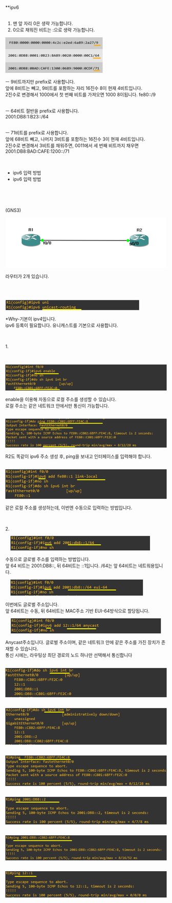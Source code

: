 **ipv6<br>
<br>
1. 맨 앞 자리 0은 생략 가능합니다.<BR>
2. 0으로 채워진 비트는 :으로 생략 가능합니다.<BR>


![image break](../../Pictur/step10/ipv6-1.png)


ㅡ 9비트까지만 prefix로 사용합니다.<br>
앞에 8비트는 빼고, 9비트를 포함하는 자리 16진수 8이 현재 4비트입니다.<br>
2진수로 변경해서 1000에서 첫 번째 비트를 가져오면 1000 8이됩니다. fe80::/9<br>
<br>

ㅡ 64비트 절반을 prefix로 사용합니다.<br>
2001:DB8:1:B23::/64<br>
<br>


ㅡ 71비트를 prefix로 사용합니다.<br>
앞에 68비트 빼고, 나머지 3비트를 포함하는 16진수 3이 현재 4비트입니다.<br>
2진수로 변경해서 3비트를 채워주면, 0011에서 세 번째 비트까지 채우면 2001:DB8:BAD:CAFE:1200::/71<BR>
<br>
<br>



* ipv6 입력 방법
* ipv6 입력 방법



<br>
<Br>
<Br>

(GNS3)

![image break](../../Pictur/step10/ipv6-2.png)<br>

라우터가 2개 있습니다.<br>
<br>
<Br>
<Br>

![image break](../../Pictur/step10/ipv6-3.png)<br>



*Why-기본이 ipv4입니다.<br>
ipv6 등록이 필요합니다. 유니캐스트를 기본으로 사용합니다.<br>



<br>
<br>
1.<br>
<br>

&nbsp;&nbsp;&nbsp;&nbsp;![image break](../../Pictur/step10/ipv6-4.png)<br>

enable을 이용해 자동으로 로컬 주소를 생성할 수 있습니다.<br>
로컬 주소는 같은 네트워크 안에서만 통신이 가능합니다.<br>

&nbsp;&nbsp;&nbsp;&nbsp;![image break](../../Pictur/step10/ipv6-5.png)<br>

R2도 똑같이 ipv6 주소 생성 후, ping을 보내고 인터페이스를 입력해야 합니다.<br>



&nbsp;&nbsp;&nbsp;&nbsp;![image break](../../Pictur/step10/ipv6-16.png)<br>

같은 로컬 주소를 생성하는데, 이번엔 수동으로 입력하는 방법입니다.<br>
<br>
<Br>

2.<br>

&nbsp;&nbsp;&nbsp;&nbsp;![image break](../../Pictur/step10/ipv6-6.png)<br>

수동으로 글로벌 주소를 입력하는 방법입니다.<br>
앞 64 비트는 2001:DB8::, 뒤 64비트는 ::1입니다. /64는 앞 64비트는 네트워용입니다.<Br>



&nbsp;&nbsp;&nbsp;&nbsp;![image break](../../Pictur/step10/ipv6-8.png)<br>

이번에도 글로벌 주소입니다.<br>
앞 64비트는 수동, 뒤 64비트는 MAC주소 기반 EUI-64방식으로 할당됩니다.<br>


&nbsp;&nbsp;&nbsp;&nbsp;![image break](../../Pictur/step10/ipv6-9.png)<br>

Anycast주소입니다. 글로벌 주소이며, 같은 네트워크 안에 같은 주소를 가진 장치가 존재할 수 있습니다.<br>
통신 시에는, 라우팅상 최단 경로의 노드 하나만 선택해서 통신합니다<br>

&nbsp;&nbsp;&nbsp;&nbsp;![image break](../../Pictur/step10/ipv6-10.png)<br>


&nbsp;&nbsp;&nbsp;&nbsp;![image break](../../Pictur/step10/ipv6-11.png)<br>


&nbsp;&nbsp;&nbsp;&nbsp;![image break](../../Pictur/step10/ipv6-12.png)<br>


&nbsp;&nbsp;&nbsp;&nbsp;![image break](../../Pictur/step10/ipv6-13.png)

&nbsp;&nbsp;&nbsp;&nbsp;![image break](../../Pictur/step10/ipv6-14.png)

&nbsp;&nbsp;&nbsp;&nbsp;![image break](../../Pictur/step10/ipv6-15.png)

